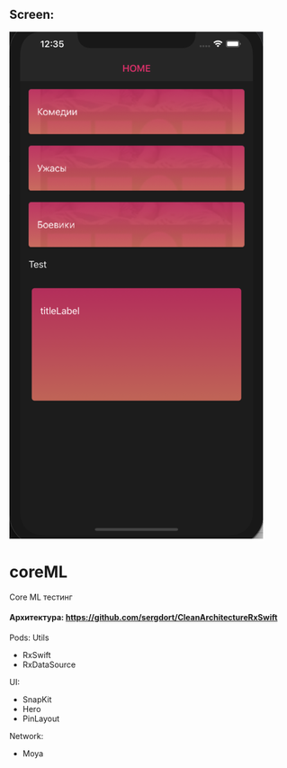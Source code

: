 
## Screen:

![GitHub Logo](/home.png)

# coreML
Core ML тестинг

#### Архитектура: https://github.com/sergdort/CleanArchitectureRxSwift

Pods:
  Utils
  - RxSwift
  - RxDataSource

  UI:
  - SnapKit
  - Hero
  - PinLayout

  Network:
  - Moya
  
